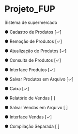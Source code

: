 # Projeto_FUP
Sistema de supermercado

 ● Cadastro de Produtos [✓]

 ● Remoção de Produtos [✓]

 ● Atualização de Produtos [✓]

 ● Consulta de Produtos [✓]

 ● Interface Produtos [✓]

 ● Salvar Produtos em Arquivo [✓]

 ● Caixa [✓]

 ● Relatório de Vendas [ ]

 ● Salvar Vendas em Arquivo [ ]

 ● Interface Vendas [✓]

 ● Compilação Separada [ ]
